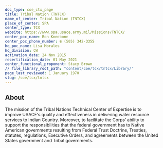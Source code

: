 ```yaml
---
doc_type: coe_ctx_page 
title: Tribal Nation (TNTCX)
name_of_center: Tribal Nation (TNTCX)
place_of_center: SPA
center_type: TCX
website: https://www.spa.usace.army.mil/Missions/TNTCX/
center_poc_name: Ron Kneebone
center_poc_phone_number: ☎ (505) 342-3355
hq_poc_name: Lisa Morales
hq_division: CW
activation_date: 24 Nov 2015
recertification_date: 01 May 2021
center_functional_proponent: Stacy Brown
// file_library_root_path: "content/coe/tcx/tntcx/Library/" 
page_last_reviewed: 1 January 1970 
slug: /coe/tcx/tntcx
---
```


## About 

The mission of the Tribal Nations Technical Center of Expertise is to improve USACE's quality and effectiveness in delivering water resource services to Indian Country. Moreover, to facilitate the Corps' ability to support the responsibilities that the federal government has to Native American governments resulting from Federal Trust Doctrine, Treaties, statutes, regulations, Executive Orders, and agreements between the United States government and Tribal governments.

 
